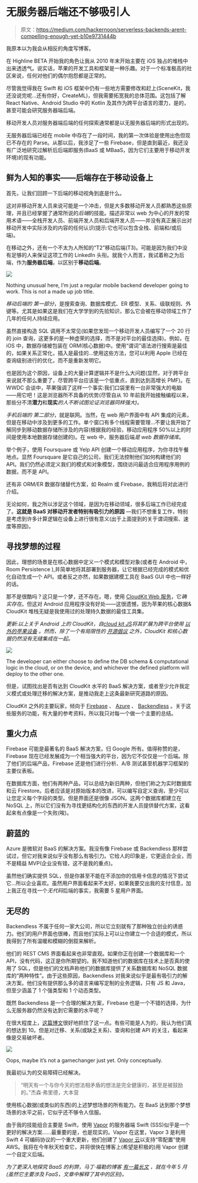 # 无服务器后端还不够吸引人

> 原文：<https://medium.com/hackernoon/serverless-backends-arent-compelling-enough-yet-b10e9731444b>

我原本以为我会从相反的角度写博客。

在 Highline BETA 开始我的角色让我从 2010 年末开始主要在 iOS 独占的堆栈中出来透透气。说实话，苹果的开发工具和框架是一种乐趣。对于一个标准极高的社区来说，任何对他们的偶尔抱怨都是正常的。

尽管我觉得我在 Swift 和 iOS 框架中仍有一些地方需要修改和赶上(SceneKit，我还没说完呢…还有你好，CreateML)，但我需要拓宽我的总体范围。这包括了解 React Native、Android Studio 中的 Kotlin 及其作为跨平台语言的潜力，是的，甚至可能会研究服务器端后端。

移动开发人员对服务器端后端的任何探索通常都是以无服务器后端的形式出现的。

无服务器后端已经在 mobile 中存在了一段时间，我的第一次体验是使用出色但现已不存在的 Parse。从那以后，我涉足了一些 Firebase，但是直到最近，我还没有广泛地研究过解析后后端即服务(BaaS 或 MBaaS，因为它们主要用于移动开发环境)的现有功能。

## 鲜为人知的事实——后端存在于移动设备上

首先，让我们回顾一下后端的移动视角到底是什么。

这对非移动开发人员来说可能是一个冲击，但是大多数移动开发人员都熟悉这些原理，并且已经掌握了通常所说的*后端*的技能。描述非常以 web 为中心的开发的常用术语——全栈开发人员、前端开发人员和后端开发人员——并没有真正展示出对移动开发中实际涉及的内容的任何认识(提示:它也可以包含全栈、前端和/或后端)。

在移动之外，还有一个不太为人所知的“T2”移动后端(T3)。可能是因为我们中没有足够的人来保证这项工作的 LinkedIn 头衔。就我个人而言，我试着称之为后端，作为**服务器后端**，以区别于**移动后端**。

![](img/d825274a36c2162256684b5d38cbaecd.png)

Nothing unusual here, I’m just a regular mobile backend developer going to work. This is not a made up job title.

*移动后端的* *第一部分*，是搜索查询、数据库模式、ER 模型、关系、级联规则、外键等。尤其是如果这是我们在大学学到的先验知识，那么它会被在移动领域工作了几年的任何人持续应用。

虽然直接构造 SQL 调用不太常见(如果您发现一个移动开发人员编写了一个 20 行的 join 查询，这更多的是一种虚荣的选择，而不是对平台的最佳选择)。例如，在 iOS 中，数据存储被包装在 ORM(核心数据)中。使用“谓词”语法进行搜索是最佳的，如果关系正常化，插入是最佳的…使用这些方法，您可以利用 Apple 已经在查询级别进行的优化，而不是重新发明它。

也是因为这个原因，设备上的大量计算逻辑并不是什么大问题(显然，对于跨平台来说就不那么重要了，尽管跨平台应该是一个低重点，直到达到高增长 PMF)。在 WWDC 会谈中，苹果强调了这样一个事实:我们口袋里有一台非常强大的电脑——用它吧！这是浏览器所不具备的优势(尽管自从 10 年前我开始接触编程以来，那些分不清**潜力**和**现实***的人不断试图论证浏览器同样强大)。*

*手机后端的* *第二部分*，就是联网。当然，在 web 用户界面中有 API 集成的元素，但是在移动中涉及到更多的工作。单个窗口有多个线程需要管理…不要让我开始了解同步到移动数据存储所涉及的内容(根据我的经验，移动应用程序 50%以上的时间是使用本地数据存储创建的)。在 web 中，服务器后端*是 web 数据存储库*。

举个例子，使用 Foursquare 或 Yelp API 创建一个移动应用程序，为你寻找午餐地点。显然 Foursquare 是它自己的公司，我们无法控制他们如何构建他们的 API。我们仍然必须定义我们的模式和对象模型，围绕访问最适合应用程序用例的数据，而不是 API。

还有非 ORM/ER 数据存储替代方案，如 Realm 或 Firebase，我稍后将对此进行介绍。

无论如何，我之所以涉足这个领域，是因为在移动领域，很多后端工作已经完成了。**这就是 BaaS 对移动开发者特别有吸引力的原因** —我们不想重复工作，特别是考虑到许多计算逻辑在设备上进行很有意义(出于上面提到的关于谓词搜索、速度等原因)。

## 寻找梦想的过程

因此，理想的场景是在核心数据中定义一个模式和模型对象(或者在 Android 中，Room Persistence ),并简单地将其部署到服务器，让它根据已经完成的模式和优化自动生成一个 API。或者反之亦然，如果数据建模工具在 BaaS GUI 中也一样好的话。

那不是很酷吗？这只是一个梦，还不存在。嗯，使用 [CloudKit Web 服务](https://developer.apple.com/library/archive/documentation/DataManagement/Conceptual/CloudKitWebServicesReference/index.html#//apple_ref/doc/uid/TP40015240-CH41-SW1)，它*确实存在*。但这对 Android 应用程序没有好处——这很遗憾，因为苹果的核心数据& CloudKit 堆栈无疑是我使用过的处理持久数据的最佳工具集。

*更新:以上关于 Android 上的 CloudKit，自*[*cloud kit JS*](https://www.netguru.co/codestories/cloudkit-mbaas)*将其扩展为跨平台使用* [*以外的苹果设备*](/@guilhermerambo/synchronizing-data-with-cloudkit-94c6246a3fda) *。然而，除了一个有局限性的* [*开源倡议*](https://github.com/paulw11/Seam3) *之外，CloudKit 和核心数据仍然没有无缝集成在一起。*

![](img/ae139a52db45e1538dfb317eb98cf139.png)

The developer can either choose to define the DB schema & computational logic in the cloud, or on the device, and whichever the defined platform will deploy to the other one.

但是，试图找出是否有达到 CloudKit 水平的 BaaS 解决方案，或者至少允许我定义模式或处理迁移的解决方案，是推动我走上这条最新研究道路的原因。

CloudKit 之外的主要玩家，倾向于 [Firebase](https://firebase.google.com/docs/) 、 [Azure](https://azure.microsoft.com/) 、 [Backendless](https://backendless.com/platform/backend-as-a-service/) 。关于这些服务的功能，有大量的参考资料，所以我只对每一个做一个主要的总结。

## 重火力点

Firebase 可能是最著名的 BaaS 解决方案，归 Google 所有。值得称赞的是，Firebase 现在已经发展成为一个相当强大的平台，因为它不仅仅是一个后端。除了他们的后端产品，Firebase 还是他们进行分析、A/B 测试甚至机器学习框架的主要仪表板。

在数据库方面，他们有两种产品，可以总结为新旧两种，但他们称之为实时数据库和云 Firestore。后者应该是对原始版本的改进，可以编写自定义查询，至少可以让您定义每个字段的类型。但是界面还是很像 JSON。这两个数据库都建立在 NoSQL 上，所以它们没有为寻找更结构化的东西的开发人员提供替代方案，这看起来有点像是一个失败(唉)。

## 蔚蓝的

Azure 是微软对 BaaS 的解决方案。我没有像 Firebase 或 Backendless 那样尝试过，但它对我来说似乎没有那么有吸引力。它给人的印象是，它更适合企业，而不是精益 MVP(企业没有错，这不是我的重点)。

虽然他们确实提供 SQL，但是你甚至不能在不添加你的信用卡信息的情况下尝试它…所以企业喜欢。虽然用户界面看起来不太好，如果我要交出我的支付信息，加上我正在寻找一个*无代码*后端的事实，我需要 5 星用户界面。

## 无尽的

Backendless 不属于任何一家大公司，所以它立刻就有了那种独立创业的诱惑力。他们的用户界面也很棒，而且他们实际上可以让你建立一个合适的模式，所以我得到了所有温暖和模糊的倒叙来解析。

他们的 REST CMS 界面看起来也非常直观。如果你正在创建一个数据库和一个 API，没有代码，这正是你所期望的。我不知道他们的数据库在技术上是否真的使用了 SQL，但是他们的文档声称他们的数据库提供了关系数据库和 NoSQL 数据库的“两种特性”。由于这些原因，Backendless 对我来说似乎是最有吸引力的解决方案。他们没有提供那么多的语言来编写定制的业务逻辑，只有 JS 和 Java，但至少涵盖了 1 个强类型和 1 个动态类型。

既然 Backendless 是一个合理的解决方案，Firebase 也是一个不错的选择，为什么无服务器仍然没有达到它需要的水平呢？

在很大程度上，[这篇博文](https://crisp.chat/blog/why-you-should-never-use-firebase-realtime-database/amp/)很好地抓住了这一点。有些可能是人为的，我认为他们真的想达到 10。但是对迁移、关系(或缺乏关系)、查询和创建 API 的关注，看起来像是交易破坏者。

![](img/d0b4863c857abacec524f73d1e2e1b02.png)

Oops, maybe it’s not a gamechanger just yet. Only conceptually.

我最初认为的交易障碍已经解决。

> “明天有一个与你今天的想法相矛盾的想法是完全健康的，甚至是被鼓励的。”杰森·弗里德，大本营

使用核心数据(或类似的东西)的上述梦想场景的所有能力。在 BaaS 达到那个梦想场景的水平之前，它似乎还不够令人信服。

由于我的技能组合主要是 Swift，使用 [Vapor](https://docs.vapor.codes/3.0/) 的服务器端 Swift (SSS)似乎是一个更好的解决方案……最重要的是，也是现实的。Vapor 在这里，Vapor 3 是利用 Swift 4 可编码协议的一个重大更新，他们创建了 [Vapor 云](https://vapor.cloud)以支持“零配置”使用 AWS。我将在今年秋天检查它，并将很快在博客上(希望是积极的)用 Vapor 创建一个自定义后端。

*为了更深入地探究 BaaS 的利弊，马丁·福勒的博客* [*有一篇长文*](https://martinfowler.com/articles/serverless.html) *，就在今年 5 月(虽然它主要涉及 FaaS，文章中解释了其中的区别)。*